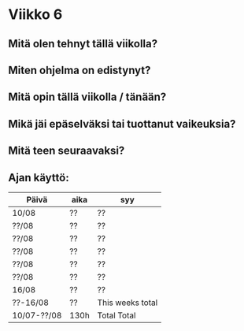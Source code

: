 # Viikko 6


## Mitä olen tehnyt tällä viikolla?



## Miten ohjelma on edistynyt?



## Mitä opin tällä viikolla / tänään?



## Mikä jäi epäselväksi tai tuottanut vaikeuksia?



## Mitä teen seuraavaksi?



## Ajan käyttö:

| Päivä       | aika | syy              |
|-------------|------|------------------|
| 10/08       | ??   | ??               |
| ??/08       | ??   | ??               |
| ??/08       | ??   | ??               |
| ??/08       | ??   | ??               |
| ??/08       | ??   | ??               |
| ??/08       | ??   | ??               |
| 16/08       | ??   | ??               |
| ??-16/08    | ??   | This weeks total |
| 10/07-??/08 | 130h | Total Total      |
